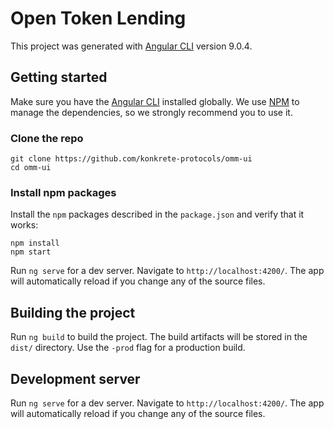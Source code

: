 # Open Token Lending

This project was generated with [Angular CLI](https://github.com/angular/angular-cli) version 9.0.4.

## Getting started

Make sure you have the [Angular CLI](https://github.com/angular/angular-cli#installation) installed globally. We use [NPM](https://www.npmjs.com/) to manage the dependencies, so we strongly recommend you to use it.

### Clone the repo

```shell
git clone https://github.com/konkrete-protocols/omm-ui
cd omm-ui
```

### Install npm packages

Install the `npm` packages described in the `package.json` and verify that it works:

```shell
npm install
npm start
```

Run `ng serve` for a dev server. Navigate to `http://localhost:4200/`. The app will automatically reload if you change any of the source files.

## Building the project
Run `ng build` to build the project. The build artifacts will be stored in the `dist/` directory. Use the `-prod` flag for a production build.

## Development server

Run `ng serve` for a dev server. Navigate to `http://localhost:4200/`. The app will automatically reload if you change any of the source files.
